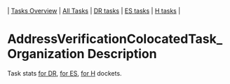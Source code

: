 | [Tasks Overview](tasks-overview.md) | [All Tasks](../alltasks.md) | [DR tasks](../docs-DR/tasklist.md) | [ES tasks](../docs-ES/tasklist.md) | [H tasks](../docs-H/tasklist.md) |

# AddressVerificationColocatedTask_Organization Description

Task stats [for DR](../docs-DR/AddressVerificationColocatedTask_Organization.md), [for ES](../docs-ES/AddressVerificationColocatedTask_Organization.md), [for H](../docs-H/AddressVerificationColocatedTask_Organization.md) dockets.

